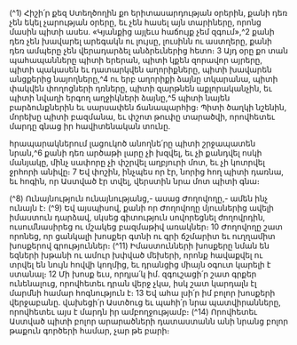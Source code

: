 
(^1) Հիշի՛ր քեզ Ստեղծողին քո երիտասարդության օրերին, քանի դեռ չեն եկել չարության օրերը, եւ չեն հասել այն
տարիները, որոնց մասին պիտի ասես. «Կյանքից այլեւս հաճույք չեմ զգում»,^2 քանի դեռ չեն խավարել արեգակն ու լույսը,
լուսինն ու աստղերը, քանի դեռ ամպերը չեն վերադարձել անձրեւներից հետո։ 3 Այդ օրը քո տան պահապանները պիտի
երերան, պիտի կքեն զորավոր այրերը, պիտի պակասեն եւ դատարկվեն աղորիքները, պիտի խավարեն անցքերից
նայողները,^4 ու երբ աղորիքի ձայնը տկարանա, պիտի փակվեն փողոցների դռները, պիտի զարթնեն աքլորականչին, եւ
պիտի նվաղի երգող աղջիկների ձայնը,^5 պիտի նայեն բարձունքներին եւ սարսափեն ճանապարհից։ Պիտի ծաղկի
նշենին, մորեխը պիտի բազմանա, եւ փշոտ թուփը տարածվի, որովհետեւ մարդը գնաց իր հավիտենական տունը.


հրապարակներում լացուկոծ անողնե՛րը պիտի շրջապատեն նրան,^6 քանի դեռ արծաթի լարը չի խզվել, եւ չի քանդվել
ոսկի մանյակը, մինչ սափորը չի փշրվել աղբյուրի մոտ, եւ չի կոտրվել ջրհորի անիվը։ 7 Եվ փոշին, ինչպես որ էր, նորից հող
պիտի դառնա, եւ հոգին, որ Աստված էր տվել, վերստին նրա մոտ պիտի գնա։

(^8) Ունայնություն ունայնությանց,- ասաց Ժողովողը,- ամեն ինչ ունայն է։
(^9) Եվ այսպիսով, քանի որ Ժողովողը մյուսներից ավելի իմաստուն դարձավ, սկսեց գիտություն սովորեցնել
ժողովրդին, ուսումնասիրեց ու մշակեց բազմաթիվ առակներ։ 10 Ժողովողը շատ որոնեց, որ ցանկալի խոսքեր գտնի ու
գրի ճշմարիտ եւ ուղղամիտ խոսքերով գրություններ։
(^11) Իմաստունների խոսքերը նման են եզների խթանի ու ամուր խփված մեխերի, որոնք հավաքվել ու տրվել են նույն
հովվի կողմից, եւ դրանցից միայն օգուտ կարելի է ստանալ։ 12 Մի խոսք եւս, որդյա՛կ իմ. զգուշացի՛ր շատ գրքեր
ունենալուց, որովհետեւ դրան վերջ չկա, իսկ շատ կարդալն էլ մարմնի համար հոգնություն է։ 13 Եվ ահա լսի՛ր իմ բոլոր
խոսքերի վերջաբանը. վախեցի՛ր Աստծուց եւ պահի՛ր նրա պատվիրանները, որովհետեւ այս է մարդն իր ամբողջությամբ։
(^14) Որովհետեւ Աստված պիտի բոլոր արարածների դատաստանն անի նրանց բոլոր թաքուն գործերի համար, չար թե
բարի։

